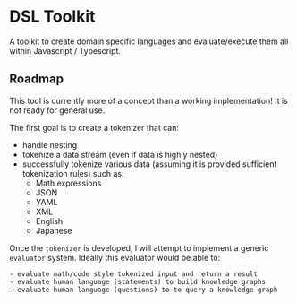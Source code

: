 # DSL Toolkit

A toolkit to create domain specific languages and evaluate/execute them all within Javascript / Typescript.

## Roadmap

This tool is currently more of a concept than a working implementation! It is not ready for general use.

The first goal is to create a tokenizer that can:

- handle nesting
- tokenize a data stream (even if data is highly nested)
- successfully tokenize various data (assuming it is provided sufficient tokenization rules) such as:
    - Math expressions
    - JSON
    - YAML
    - XML
    - English
    - Japanese

Once the `tokenizer` is developed, I will attempt to implement a generic `evaluator` system. Ideally this
evaluator would be able to:

    - evaluate math/code style tokenized input and return a result
    - evaluate human language (statements) to build knowledge graphs
    - evaluate human language (questions) to to query a knowledge graph
